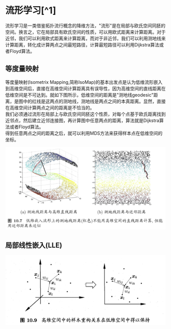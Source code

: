 # 流形学习[^1]

流形学习是一类借鉴拓扑流行概念的降维方法，"流形"是在局部与欧氏空间同胚的空间。换言之，它在局部具有欧氏空间的性质，可以用欧式距离来计算距离。对于近邻，我们可以利用欧式距离来计算距离，而对于非近邻，我们可以利用测地线来计算距离，转化成计算两点之间最短路径，计算最短路径可以利用Dijkstra算法或者Floyd算法。

## 等度量映射

等度量映射\(Isometrix Mapping,简称IsoMap\)的基本出发点是认为低维流形嵌入到高维空间后，直接在高维空间计算距离具有误导性，因为高维空间的直线距离在低维空间是不可达到。就如下图所示，低维空间的距离是"测地线geodesic"距离，是图中的红线是这两点的测地线，测地线是两点之间的本真距离。显然，直接在高维空间计算两点之间的距离是不恰当的。   
我们必须通过流形在局部上与欧氏空间同胚这个性质，对每个点基于欧氏距离找到近邻点，然后建立近邻连接图，再计算图中任意两点的距离，算法就是Dijkstra算法或者Floyd算法。  
得到任意两点之间的距离之后，就可以利用MDS方法来获得样本点在低维空间的坐标。

![](/assets/Isometric_Mapping.png)

## 局部线性嵌入\(LLE\)

![](/assets/LLE.png)



